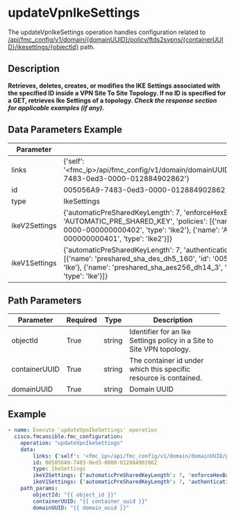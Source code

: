 # updateVpnIkeSettings

The updateVpnIkeSettings operation handles configuration related to [/api/fmc_config/v1/domain/{domainUUID}/policy/ftds2svpns/{containerUUID}/ikesettings/{objectId}](/paths//api/fmc_config/v1/domain/{domain_uuid}/policy/ftds2svpns/{container_uuid}/ikesettings/{object_id}.md) path.&nbsp;
## Description
**Retrieves, deletes, creates, or modifies the IKE Settings associated with the specified ID inside a VPN Site To Site Topology. If no ID is specified for a GET, retrieves Ike Settings of a topology. _Check the response section for applicable examples (if any)._**

## Data Parameters Example
| Parameter | Value |
| --------- | -------- |
| links | {'self': '<fmc_ip>/api/fmc_config/v1/domain/domainUUID/policy/ftds2svpns/topologyUUID/ikesettings/005056A9-7483-0ed3-0000-012884902862'} |
| id | 005056A9-7483-0ed3-0000-012884902862 |
| type | IkeSettings |
| ikeV2Settings | {'automaticPreSharedKeyLength': 7, 'enforceHexBasedPreSharedKeyOnly': True, 'authenticationType': 'AUTOMATIC_PRE_SHARED_KEY', 'policies': [{'name': 'DES-SHA-SHA', 'id': '005056A9-6FFE-0ed3-0000-000000000402', 'type': 'Ike2'}, {'name': 'AES-SHA-SHA', 'id': '005056A9-6FFE-0ed3-0000-000000000401', 'type': 'Ike2'}]} |
| ikeV1Settings | {'automaticPreSharedKeyLength': 7, 'authenticationType': 'AUTOMATIC_PRE_SHARED_KEY', 'policies': [{'name': 'preshared_sha_des_dh5_160', 'id': '005056A9-6FFE-0ed3-0000-000000000303', 'type': 'Ike'}, {'name': 'preshared_sha_aes256_dh14_3', 'id': '005056A9-6FFE-0ed3-0000-000000000307', 'type': 'Ike'}]} |

## Path Parameters
| Parameter | Required | Type | Description |
| --------- | -------- | ---- | ----------- |
| objectId | True | string <td colspan=3> Identifier for an Ike Settings policy in a Site to Site VPN topology. |
| containerUUID | True | string <td colspan=3> The container id under which this specific resource is contained. |
| domainUUID | True | string <td colspan=3> Domain UUID |

## Example
```yaml
- name: Execute 'updateVpnIkeSettings' operation
  cisco.fmcansible.fmc_configuration:
    operation: "updateVpnIkeSettings"
    data:
        links: {'self': '<fmc_ip>/api/fmc_config/v1/domain/domainUUID/policy/ftds2svpns/topologyUUID/ikesettings/005056A9-7483-0ed3-0000-012884902862'}
        id: 005056A9-7483-0ed3-0000-012884902862
        type: IkeSettings
        ikeV2Settings: {'automaticPreSharedKeyLength': 7, 'enforceHexBasedPreSharedKeyOnly': True, 'authenticationType': 'AUTOMATIC_PRE_SHARED_KEY', 'policies': [{'name': 'DES-SHA-SHA', 'id': '005056A9-6FFE-0ed3-0000-000000000402', 'type': 'Ike2'}, {'name': 'AES-SHA-SHA', 'id': '005056A9-6FFE-0ed3-0000-000000000401', 'type': 'Ike2'}]}
        ikeV1Settings: {'automaticPreSharedKeyLength': 7, 'authenticationType': 'AUTOMATIC_PRE_SHARED_KEY', 'policies': [{'name': 'preshared_sha_des_dh5_160', 'id': '005056A9-6FFE-0ed3-0000-000000000303', 'type': 'Ike'}, {'name': 'preshared_sha_aes256_dh14_3', 'id': '005056A9-6FFE-0ed3-0000-000000000307', 'type': 'Ike'}]}
    path_params:
        objectId: "{{ object_id }}"
        containerUUID: "{{ container_uuid }}"
        domainUUID: "{{ domain_uuid }}"

```